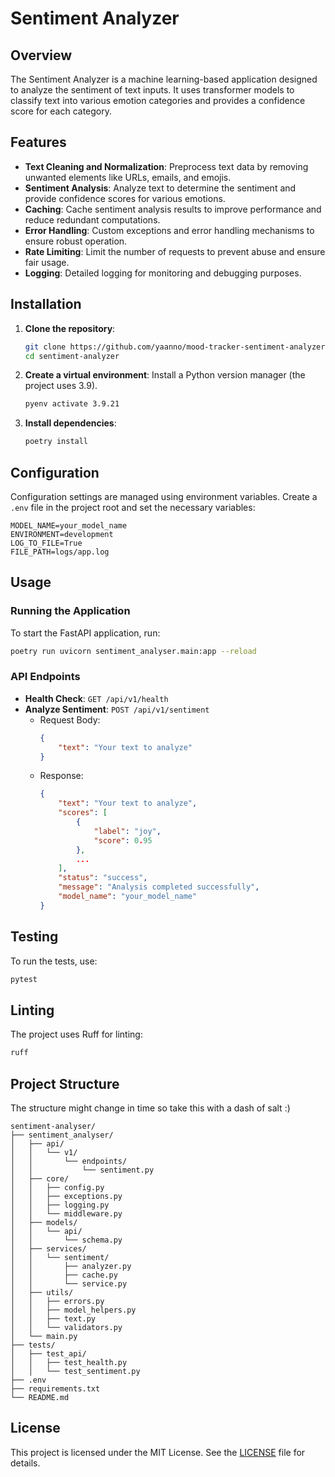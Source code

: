 
# Sentiment Analyzer

## Overview

The Sentiment Analyzer is a machine learning-based application designed to analyze the sentiment of text inputs. It uses transformer models to classify text into various emotion categories and provides a confidence score for each category.

## Features

- **Text Cleaning and Normalization**: Preprocess text data by removing unwanted elements like URLs, emails, and emojis.
- **Sentiment Analysis**: Analyze text to determine the sentiment and provide confidence scores for various emotions.
- **Caching**: Cache sentiment analysis results to improve performance and reduce redundant computations.
- **Error Handling**: Custom exceptions and error handling mechanisms to ensure robust operation.
- **Rate Limiting**: Limit the number of requests to prevent abuse and ensure fair usage.
- **Logging**: Detailed logging for monitoring and debugging purposes.

## Installation

1. **Clone the repository**:
    ```sh
    git clone https://github.com/yaanno/mood-tracker-sentiment-analyzer
    cd sentiment-analyzer
    ```

2. **Create a virtual environment**:
    Install a Python version manager (the project uses 3.9).
    ```sh
    pyenv activate 3.9.21
    ```

3. **Install dependencies**:
    ```sh
    poetry install
    ```

## Configuration

Configuration settings are managed using environment variables. Create a `.env` file in the project root and set the necessary variables:

```
MODEL_NAME=your_model_name
ENVIRONMENT=development
LOG_TO_FILE=True
FILE_PATH=logs/app.log
```

## Usage

### Running the Application

To start the FastAPI application, run:

```sh
poetry run uvicorn sentiment_analyser.main:app --reload
```

### API Endpoints

- **Health Check**: `GET /api/v1/health`
- **Analyze Sentiment**: `POST /api/v1/sentiment`
    - Request Body:
        ```json
        {
            "text": "Your text to analyze"
        }
        ```
    - Response:
        ```json
        {
            "text": "Your text to analyze",
            "scores": [
                {
                    "label": "joy",
                    "score": 0.95
                },
                ...
            ],
            "status": "success",
            "message": "Analysis completed successfully",
            "model_name": "your_model_name"
        }
        ```

## Testing

To run the tests, use:

```sh
pytest
```

## Linting
The project uses Ruff for linting:
```sh
ruff
```

## Project Structure

The structure might change in time so take this with a dash of salt :)

```
sentiment-analyser/
├── sentiment_analyser/
│   ├── api/
│   │   └── v1/
│   │       └── endpoints/
│   │           └── sentiment.py
│   ├── core/
│   │   ├── config.py
│   │   ├── exceptions.py
│   │   ├── logging.py
│   │   └── middleware.py
│   ├── models/
│   │   └── api/
│   │       └── schema.py
│   ├── services/
│   │   └── sentiment/
│   │       ├── analyzer.py
│   │       ├── cache.py
│   │       └── service.py
│   ├── utils/
│   │   ├── errors.py
│   │   ├── model_helpers.py
│   │   ├── text.py
│   │   └── validators.py
│   └── main.py
├── tests/
│   ├── test_api/
│   │   ├── test_health.py
│   │   └── test_sentiment.py
├── .env
├── requirements.txt
└── README.md
```

## License

This project is licensed under the MIT License. See the [LICENSE](LICENSE) file for details.
